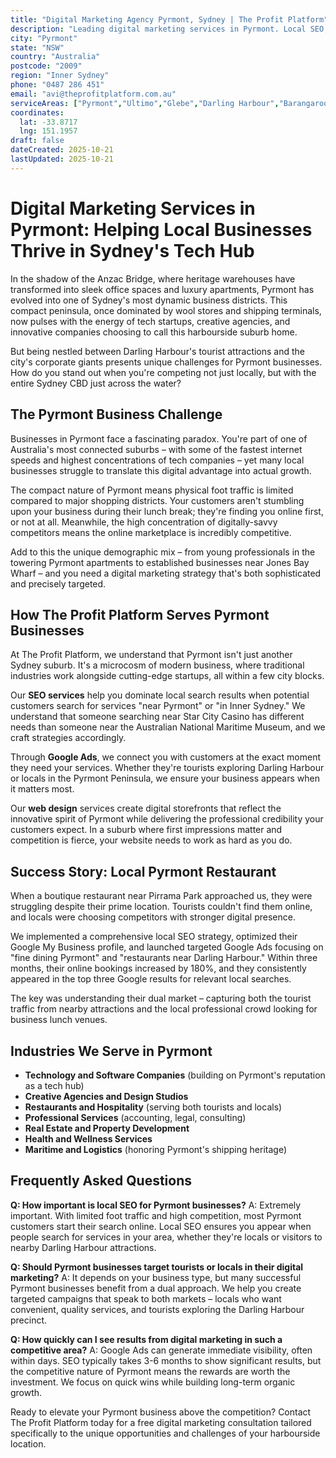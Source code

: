 ```yaml
---
title: "Digital Marketing Agency Pyrmont, Sydney | The Profit Platform"
description: "Leading digital marketing services in Pyrmont. Local SEO, Google Ads, and web design helping Pyrmont businesses grow. Free consultation available."
city: "Pyrmont"
state: "NSW"
country: "Australia"
postcode: "2009"
region: "Inner Sydney"
phone: "0487 286 451"
email: "avi@theprofitplatform.com.au"
serviceAreas: ["Pyrmont","Ultimo","Glebe","Darling Harbour","Barangaroo"]
coordinates:
  lat: -33.8717
  lng: 151.1957
draft: false
dateCreated: 2025-10-21
lastUpdated: 2025-10-21
---
```


# Digital Marketing Services in Pyrmont: Helping Local Businesses Thrive in Sydney's Tech Hub

In the shadow of the Anzac Bridge, where heritage warehouses have transformed into sleek office spaces and luxury apartments, Pyrmont has evolved into one of Sydney's most dynamic business districts. This compact peninsula, once dominated by wool stores and shipping terminals, now pulses with the energy of tech startups, creative agencies, and innovative companies choosing to call this harbourside suburb home.

But being nestled between Darling Harbour's tourist attractions and the city's corporate giants presents unique challenges for Pyrmont businesses. How do you stand out when you're competing not just locally, but with the entire Sydney CBD just across the water?

## The Pyrmont Business Challenge

Businesses in Pyrmont face a fascinating paradox. You're part of one of Australia's most connected suburbs – with some of the fastest internet speeds and highest concentrations of tech companies – yet many local businesses struggle to translate this digital advantage into actual growth.

The compact nature of Pyrmont means physical foot traffic is limited compared to major shopping districts. Your customers aren't stumbling upon your business during their lunch break; they're finding you online first, or not at all. Meanwhile, the high concentration of digitally-savvy competitors means the online marketplace is incredibly competitive.

Add to this the unique demographic mix – from young professionals in the towering Pyrmont apartments to established businesses near Jones Bay Wharf – and you need a digital marketing strategy that's both sophisticated and precisely targeted.

## How The Profit Platform Serves Pyrmont Businesses

At The Profit Platform, we understand that Pyrmont isn't just another Sydney suburb. It's a microcosm of modern business, where traditional industries work alongside cutting-edge startups, all within a few city blocks.

Our **SEO services** help you dominate local search results when potential customers search for services "near Pyrmont" or "in Inner Sydney." We understand that someone searching near Star City Casino has different needs than someone near the Australian National Maritime Museum, and we craft strategies accordingly.

Through **Google Ads**, we connect you with customers at the exact moment they need your services. Whether they're tourists exploring Darling Harbour or locals in the Pyrmont Peninsula, we ensure your business appears when it matters most.

Our **web design** services create digital storefronts that reflect the innovative spirit of Pyrmont while delivering the professional credibility your customers expect. In a suburb where first impressions matter and competition is fierce, your website needs to work as hard as you do.

## Success Story: Local Pyrmont Restaurant

When a boutique restaurant near Pirrama Park approached us, they were struggling despite their prime location. Tourists couldn't find them online, and locals were choosing competitors with stronger digital presence.

We implemented a comprehensive local SEO strategy, optimized their Google My Business profile, and launched targeted Google Ads focusing on "fine dining Pyrmont" and "restaurants near Darling Harbour." Within three months, their online bookings increased by 180%, and they consistently appeared in the top three Google results for relevant local searches.

The key was understanding their dual market – capturing both the tourist traffic from nearby attractions and the local professional crowd looking for business lunch venues.

## Industries We Serve in Pyrmont

- **Technology and Software Companies** (building on Pyrmont's reputation as a tech hub)
- **Creative Agencies and Design Studios**
- **Restaurants and Hospitality** (serving both tourists and locals)
- **Professional Services** (accounting, legal, consulting)
- **Real Estate and Property Development**
- **Health and Wellness Services**
- **Maritime and Logistics** (honoring Pyrmont's shipping heritage)

## Frequently Asked Questions

**Q: How important is local SEO for Pyrmont businesses?**
A: Extremely important. With limited foot traffic and high competition, most Pyrmont customers start their search online. Local SEO ensures you appear when people search for services in your area, whether they're locals or visitors to nearby Darling Harbour attractions.

**Q: Should Pyrmont businesses target tourists or locals in their digital marketing?**
A: It depends on your business type, but many successful Pyrmont businesses benefit from a dual approach. We help you create targeted campaigns that speak to both markets – locals who want convenient, quality services, and tourists exploring the Darling Harbour precinct.

**Q: How quickly can I see results from digital marketing in such a competitive area?**
A: Google Ads can generate immediate visibility, often within days. SEO typically takes 3-6 months to show significant results, but the competitive nature of Pyrmont means the rewards are worth the investment. We focus on quick wins while building long-term organic growth.

Ready to elevate your Pyrmont business above the competition? Contact The Profit Platform today for a free digital marketing consultation tailored specifically to the unique opportunities and challenges of your harbourside location.